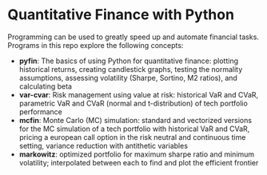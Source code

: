 # Quantitative Finance with Python

Programming can be used to greatly speed up and automate financial tasks. Programs in this repo explore the following concepts: 

- **pyfin**: The basics of using Python for quantitative finance: plotting historical returns, creating candlestick graphs, testing the normality assumptions, assessing volatility (Sharpe, Sortino, M2 ratios), and calculating beta
- **var-cvar**: Risk management using value at risk: historical VaR and CVaR, parametric VaR and CVaR (normal and t-distribution) of tech portfolio performance
- **mcfin**: Monte Carlo (MC) simulation: standard and vectorized versions for the MC simulation of a tech portfolio with historical VaR and CVaR, pricing a european call option in the risk neutral and continuous time setting, variance reduction with antithetic variables
- **markowitz**: optimized portfolio for maximum sharpe ratio and minimum volatility; interpolated between each to find and plot the efficient frontier
